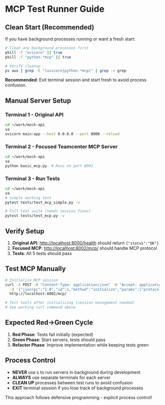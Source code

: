 # MCP Test Runner Guide

## Clean Start (Recommended)

If you have background processes running or want a fresh start:

```bash
# Clean any background processes first
pkill -f "uvicorn" || true
pkill -f "python.*mcp" || true

# Verify cleanup
ps aux | grep -E "(uvicorn|python.*mcp)" | grep -v grep
```

**Recommended**: Exit terminal session and start fresh to avoid process confusion.

## Manual Server Setup

### Terminal 1 - Original API
```bash
cd ~/work/mock-api
va
uvicorn main:app --host 0.0.0.0 --port 8000 --reload
```

### Terminal 2 - Focused Teamcenter MCP Server
```bash
cd ~/work/mock-api
va
python basic_mcp.py  # Runs on port 8002
```

### Terminal 3 - Run Tests
```bash
cd ~/work/mock-api
va
# Simple working test
pytest tests/test_mcp_simple.py -v

# Full test suite (needs session fixes)
pytest tests/test_mcp.py -v
```

## Verify Setup

1. **Original API**: <http://localhost:8000/health> should return `{"status":"OK"}`
2. **Focused MCP**: <http://localhost:8002/mcp/> should handle MCP protocol  
3. **Tests**: All 5 tests should pass

## Test MCP Manually

```bash
# Initialize MCP session
curl -X POST -H "Content-Type: application/json" -H "Accept: application/json, text/event-stream" \
  -d '{"jsonrpc":"2.0","id":1,"method":"initialize","params":{"protocolVersion":"2024-11-05","capabilities":{"tools":{}},"clientInfo":{"name":"test-client","version":"1.0.0"}}}' \
  http://localhost:8002/mcp/

# Test tools after initializing (session management needed)
# See working curl command above
```

## Expected Red→Green Cycle

1. **Red Phase**: Tests fail initially (expected)
2. **Green Phase**: Start servers, tests should pass
3. **Refactor Phase**: Improve implementation while keeping tests green

## Process Control

- **NEVER** use `&` to run servers in background during development
- **ALWAYS** use separate terminals for each server
- **CLEAN UP** processes between test runs to avoid confusion
- **EXIT** terminal session if you lose track of background processes

This approach follows defensive programming - explicit process control!
